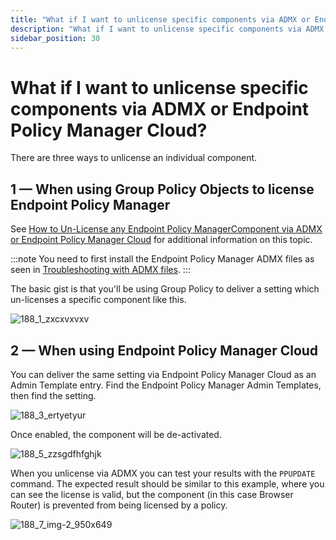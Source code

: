 ```yaml
---
title: "What if I want to unlicense specific components via ADMX or Endpoint Policy Manager Cloud?"
description: "What if I want to unlicense specific components via ADMX or Endpoint Policy Manager Cloud?"
sidebar_position: 30
---
```


# What if I want to unlicense specific components via ADMX or Endpoint Policy Manager Cloud?

There are three ways to unlicense an individual component.

## 1 — When using Group Policy Objects to license Endpoint Policy Manager

See
[How to Un-License any Endpoint Policy ManagerComponent via ADMX or Endpoint Policy Manager Cloud](/docs/endpointpolicymanager/knowledgebase/licensing/videolearningcenter/troubleshooting/unlicense.md)
for additional information on this topic.

:::note
You need to first install the Endpoint Policy Manager ADMX files as seen in
[Troubleshooting with ADMX files](/docs/endpointpolicymanager/gettingstarted/misc/videos/troubleshooting/admxfiles.md).
:::


The basic gist is that you'll be using Group Policy to deliver a setting which un-licenses a
specific component like this.

![188_1_zxcxvxvxv](/images/endpointpolicymanager/license/unlicense/188_1_zxcxvxvxv.webp)

## 2 — When using Endpoint Policy Manager Cloud

You can deliver the same setting via Endpoint Policy Manager Cloud as an Admin Template entry. Find
the Endpoint Policy Manager Admin Templates, then find the setting.

![188_3_ertyetyur](/images/endpointpolicymanager/license/unlicense/188_3_ertyetyur.webp)

Once enabled, the component will be de-activated.

![188_5_zzsgdfhfghjk](/images/endpointpolicymanager/license/unlicense/188_5_zzsgdfhfghjk.webp)

When you unlicense via ADMX you can test your results with the `PPUPDATE` command. The expected
result should be similar to this example, where you can see the license is valid, but the component
(in this case Browser Router) is prevented from being licensed by a policy.

![188_7_img-2_950x649](/images/endpointpolicymanager/license/unlicense/188_7_img-2_950x649.webp)
